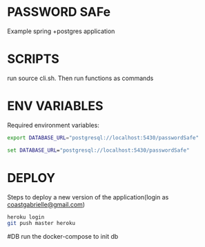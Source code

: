 # PASSWORD SAFe
Example spring +postgres application

# SCRIPTS
run source cli.sh. Then run functions as commands

# ENV VARIABLES
Required environment variables:
```sh
export DATABASE_URL="postgresql://localhost:5430/passwordSafe"
```
```bat
set DATABASE_URL="postgresql://localhost:5430/passwordSafe"
```
# DEPLOY
Steps to deploy a new version of the application(login as coastgabrielle@gmail.com)
```sh
heroku login 
git push master heroku
```

#DB
run the docker-compose to init db



